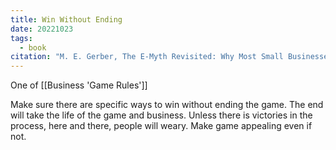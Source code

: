 ```yaml
---
title: Win Without Ending
date: 20221023
tags:
  - book
citation: "M. E. Gerber, The E-Myth Revisited: Why Most Small Businesses Don’t Work and What to Do About It. Harper Collins, 2009."
---
```

One of [[Business 'Game Rules']]

Make sure there are specific ways to win without ending the game. The end will take the life of the game and business. Unless there is victories in the process, here and there, people will weary. Make game appealing even if not.